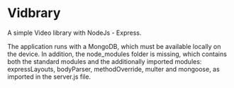# Vidbrary
A simple Video library with NodeJs - Express.

The application runs with a MongoDB, which must be available locally on the device. In addition, the node_modules folder is missing, which contains both the standard modules and the additionally imported modules: expressLayouts, bodyParser, methodOverride, multer and mongoose, as imported in the server.js file.

